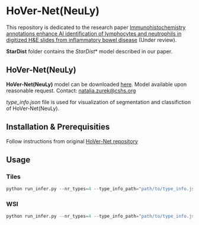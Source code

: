 # HoVer-Net(NeuLy)

This repository is dedicated to the research paper [Immunohistochemistry annotations enhance AI identification of lymphocytes and neutrophils in digitized H&E slides from inflammatory bowel disease](link) (Under review).

**StarDist** folder contains the *StarDist** model described in our paper.

## HoVer-Net(NeuLy)
**HoVer-Net(NeuLy)** model can be downloaded [here](link).
Model available upon reasonable request. Contact: [natalia.zurek@cshs.org](mailto:natalia.zurek@cshs.org)


*type_info.json* file is used for visualization of segmentation and classifiction of HoVer-Net(NeuLy).

## Installation & Prerequisities
Follow instructions from original [HoVer-Net repository](https://github.com/vqdang/hover_net) 

## Usage
### Tiles
```python
python run_infer.py --nr_types=4 --type_info_path="path/to/type_info.json" --model_path="path/to/HoVer-Net(NeuLy).tar" --model_mode="fast" tile --input_dir="path/to/your/input/images" --output_dir="path/to/your/output/directory"
```
### WSI
```python
python run_infer.py --nr_types=4 --type_info_path="path/to/type_info.json" --model_path="path/to/HoVer-Net(NeuLy).tar" --model_mode="fast" wsi --input_dir="path/to/your/input/images" --output_dir="path/to/your/output/directory"
```

